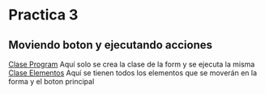 # Practica 3
## Moviendo boton y ejecutando acciones

[Clase Program](./Program.cs) Aquí solo se crea la clase de la form y se ejecuta la misma  
[Clase Elementos](./Elementos.cs) Aquí se tienen todos los elementos que se moverán en la forma y el boton principal  